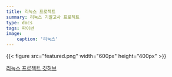 ```yaml
---
title: 리눅스 프로젝트
summary: 리눅스 기말고사 프로젝트
type: docs
tags: 파이썬
image:
    caption: '리눅스'
---
```

{{< figure src="featured.png" width="600px" height="400px" >}}


[리눅스 프로젝트 깃허브](https://github.com/Coti00/linux_project)
